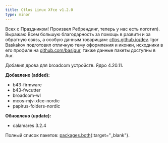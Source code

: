 ```yaml
---
title: Ctlos Linux Xfce v1.2.0
type: minor
---
```


Всех с Праздником! Произвел Ребрендинг, теперь у нас есть логотип). Выражаю Всем большую благодарность за помощь в развити и за обратную связь, а особую данным товарищам: [ctlos.github.io/dev](https://ctlos.github.io/dev). Igor Baskakov подготовил отличную тему оформления и иконки, исходники в его профиле на [github.com/basigur](https://github.com/basigur), также данные пакеты доступны в Aur.

Добавил дрова для broadcom устройств. Ядро 4.20.11.

**Добавлено (added):**

* b43-firmware
* b43-fwcutter
* broadcom-wl
* mcos-mjv-xfce-nordic
* papirus-folders-nordic

**Обновлено (update):**

* calamares 3.2.4

Полный список пакетов: [packages.both](https://github.com/ctlos/ctlosiso/blob/574a073c5a64932db1e4c669e9964ce8b2a30e10/packages.both){:target="_blank"}.